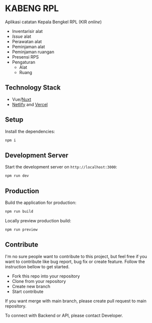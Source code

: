 # KABENG RPL
Aplikasi catatan Kepala Bengkel RPL (KIR _online_)
- Inventarisir alat
- _Issue_ alat
- Perawatan alat
- Peminjaman alat
- Peminjaman ruangan
- Presensi RPS
- Pengaturan
  - Alat
  - Ruang

## Technology Stack
- Vue/[Nuxt](https://nuxt.com/docs/getting-started/introduction)
- [Netlify](https://www.netlify.com/) and [Vercel](https://vercel.com/)

## Setup

Install the dependencies:

```bash
npm i
```

## Development Server

Start the development server on `http://localhost:3000`:

```bash
npm run dev
```

## Production

Build the application for production:

```bash
npm run build
```

Locally preview production build:

```bash
npm run preview
```

## Contribute
I'm no sure people want to contribute to this project, but feel free if you want to contribute like bug report, bug fix or create feature.
Follow the instruction bellow to get started.

- Fork this repo into your repository
- Clone from your repository
- Create new branch
- Start contribute

If you want merge with main branch, please create pull request to main repository.

To connect with Backend or API, please contact Developer.
